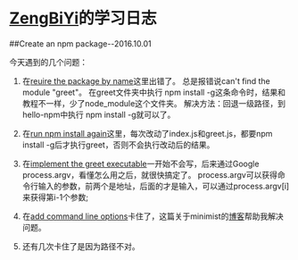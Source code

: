 
# [ZengBiYi](https://github.com/ZengBiYi)的学习日志


##Create an npm package--2016.10.01

今天遇到的几个问题：
1. 在[reuire the package by name](http://sike.io/jsmagic/create-npm-package/#exercise-install-the-greet-package)这里出错了。
总是报错说can't find the module "greet"。
在greet文件夹中执行 npm install -g这条命令时，结果和教程不一样，少了node_module这个文件夹。
解决方法：回退一级路径，到hello-npm中执行 npm install -g就可以了。

2. 在[run npm install again](http://sike.io/jsmagic/create-npm-package/#exercise-install-the-greet-command)这里，每次改动了index.js和greet.js，都要npm install -g后才执行greet，否则不会执行改动后的结果。

3. 在[implement the greet executable](http://sike.io/jsmagic/create-npm-package/#exercise-implement-the-greet-executable)一开始不会写，后来通过Google process.argv，看懂怎么用之后，就很快搞定了。
process.argv可以获得命令行输入的参数，前两个是地址，后面的才是输入，可以通过process.argv[i]来获得第i-1个参数;

4. 在[add command line options](http://sike.io/jsmagic/create-npm-package/#exercise-add-command-line-options)卡住了，这篇关于minimist的[博客](https://jarvys.github.io/2014/06/01/minimist-js/)帮助我解决问题。

5. 还有几次卡住了是因为路径不对。
